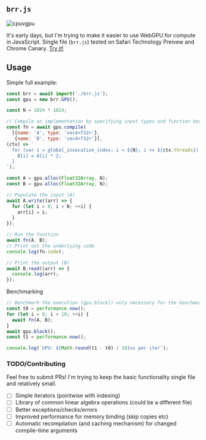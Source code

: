 ## `brr.js`
![cpuvgpu](https://github.com/bwasti/brr.js/assets/4842908/17e976c3-66f8-4dbf-83df-cbc0223bda4b) 

It's early days, but I'm trying to make it easier to use WebGPU for compute in JavaScript.
Single file (`brr.js`) tested on Safari Technology Preivew and Chrome Canary. [Try it!](https://bwasti.github.io/brr.js/)


## Usage

Simple full example:

```javascript
const brr = await import('./brr.js');
const gpu = new brr.GPU();

const N = 1024 * 1024;

// Compile an implementation by specifying input types and function body
const fn = await gpu.compile(
  [{name: 'A', type: 'vec4<f32>'},
   {name: 'B', type: 'vec4<f32>'}],
(ctx) => `
  for (var i = global_invocation_index; i < ${N}; i += ${ctx.threads}) {
    B[i] = A[i] * 2;
  }
`);

const A = gpu.alloc(Float32Array, N);
const B = gpu.alloc(Float32Array, N);

// Populate the input (A)
await A.write((arr) => {
  for (let i = 0; i < N; ++i) {
    arr[i] = i;
  }
});

// Run the function
await fn(A, B);
// Print out the underlying code
console.log(fn.code);

// Print the output (B)
await B.read((arr) => {
  console.log(arr);
});
```

Benchmarking

```javascript
// Benchmark the execution (gpu.block() only necessary for the benchmark)
const t0 = performance.now();
for (let i = 0; i < 10; ++i) {
  await fn(A, B);
}
await gpu.block();
const t1 = performance.now();

console.log(`GPU: ${Math.round(t1 - t0) / 10}us per iter`);
```

### TODO/Contributing

Feel free to submit PRs!  I'm trying to keep the basic functionality single file and relatively small.

- [ ] Simple iterators (pointwise with indexing)
- [ ] Library of common linear algebra operations (could be a different file)
- [ ] Better exceptions/checks/errors
- [ ] Improved performance for memory binding (skip copies etc)
- [ ] Automatic recompilation (and caching mechanism) for changed compile-time arguments
